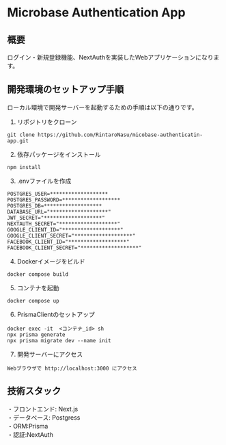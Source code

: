 # Microbase Authentication App

## 概要
ログイン・新規登録機能、NextAuthを実装したWebアプリケーションになります。

## 開発環境のセットアップ手順
ローカル環境で開発サーバーを起動するための手順は以下の通りです。

1. リポジトリをクローン
```
git clone https://github.com/RintaroNasu/micobase-authenticatin-app.git
```
2. 依存パッケージをインストール
```
npm install
```
3. .envファイルを作成
```
POSTGRES_USER=*******************
POSTGRES_PASSWORD=*******************
POSTGRES_DB=*******************
DATABASE_URL="*******************"
JWT_SECRET="*******************"
NEXTAUTH_SECRET="*******************"
GOOGLE_CLIENT_ID="*******************"
GOOGLE_CLIENT_SECRET="*******************"
FACEBOOK_CLIENT_ID="*******************"
FACEBOOK_CLIENT_SECRET="*******************"
```
4. Dockerイメージをビルド
```
docker compose build
```
5. コンテナを起動
```
docker compose up
```
6. PrismaClientのセットアップ
```
docker exec -it  <コンテナ_id> sh
npx prisma generate
npx prisma migrate dev --name init
```
7. 開発サーバーにアクセス
```
Webブラウザで http://localhost:3000 にアクセス
```

## 技術スタック
・フロントエンド: Next.js<br>
・データベース: Postgress<br>
・ORM:Prisma<br>
・認証:NextAuth<br>
